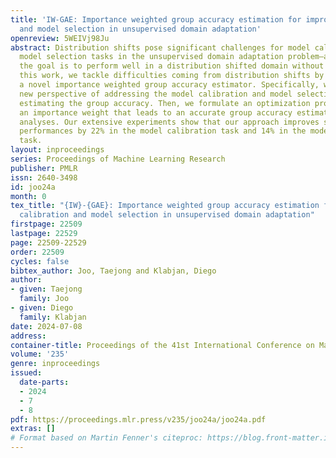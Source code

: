 ```yaml
---
title: 'IW-GAE: Importance weighted group accuracy estimation for improved calibration
  and model selection in unsupervised domain adaptation'
openreview: 5WEIVj98Ju
abstract: Distribution shifts pose significant challenges for model calibration and
  model selection tasks in the unsupervised domain adaptation problem—a scenario where
  the goal is to perform well in a distribution shifted domain without labels. In
  this work, we tackle difficulties coming from distribution shifts by developing
  a novel importance weighted group accuracy estimator. Specifically, we present a
  new perspective of addressing the model calibration and model selection tasks by
  estimating the group accuracy. Then, we formulate an optimization problem for finding
  an importance weight that leads to an accurate group accuracy estimation with theoretical
  analyses. Our extensive experiments show that our approach improves state-of-the-art
  performances by 22% in the model calibration task and 14% in the model selection
  task.
layout: inproceedings
series: Proceedings of Machine Learning Research
publisher: PMLR
issn: 2640-3498
id: joo24a
month: 0
tex_title: "{IW}-{GAE}: Importance weighted group accuracy estimation for improved
  calibration and model selection in unsupervised domain adaptation"
firstpage: 22509
lastpage: 22529
page: 22509-22529
order: 22509
cycles: false
bibtex_author: Joo, Taejong and Klabjan, Diego
author:
- given: Taejong
  family: Joo
- given: Diego
  family: Klabjan
date: 2024-07-08
address:
container-title: Proceedings of the 41st International Conference on Machine Learning
volume: '235'
genre: inproceedings
issued:
  date-parts:
  - 2024
  - 7
  - 8
pdf: https://proceedings.mlr.press/v235/joo24a/joo24a.pdf
extras: []
# Format based on Martin Fenner's citeproc: https://blog.front-matter.io/posts/citeproc-yaml-for-bibliographies/
---
```

